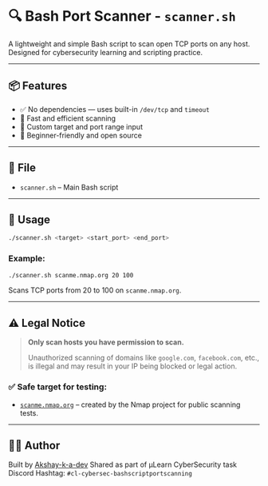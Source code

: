 
# 🔍 Bash Port Scanner - `scanner.sh`

A lightweight and simple Bash script to scan open TCP ports on any host.  
Designed for cybersecurity learning and scripting practice.

---

## 📦 Features

- ✅ No dependencies — uses built-in `/dev/tcp` and `timeout`
- 🚀 Fast and efficient scanning
- 🎯 Custom target and port range input
- 🧠 Beginner-friendly and open source

---

## 📂 File

- `scanner.sh` – Main Bash script

---

## 🚀 Usage

```bash
./scanner.sh <target> <start_port> <end_port>
````

### Example:

```bash
./scanner.sh scanme.nmap.org 20 100
```

Scans TCP ports from 20 to 100 on `scanme.nmap.org`.

---

## ⚠️ Legal Notice

> **Only scan hosts you have permission to scan.**
>
> Unauthorized scanning of domains like `google.com`, `facebook.com`, etc., is illegal and may result in your IP being blocked or legal action.

### ✅ Safe target for testing:

* [`scanme.nmap.org`](https://nmap.org) – created by the Nmap project for public scanning tests.

---

## 🧑‍💻 Author

Built by [Akshay-k-a-dev](https://github.com/Akshay-k-a-dev)
Shared as part of μLearn CyberSecurity task
Discord Hashtag: `#cl-cybersec-bashscriptportscanning`

